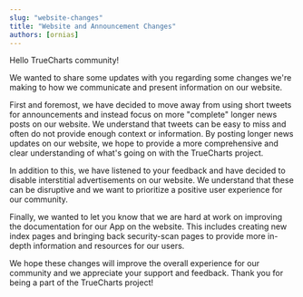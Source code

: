 ```yaml
---
slug: "website-changes"
title: "Website and Announcement Changes"
authors: [ornias]
---
```

Hello TrueCharts community!

We wanted to share some updates with you regarding some changes we're making to how we communicate and present information on our website.

First and foremost, we have decided to move away from using short tweets for announcements and instead focus on more "complete" longer news posts on our website. We understand that tweets can be easy to miss and often do not provide enough context or information. By posting longer news updates on our website, we hope to provide a more comprehensive and clear understanding of what's going on with the TrueCharts project.

In addition to this, we have listened to your feedback and have decided to disable interstitial advertisements on our website. We understand that these can be disruptive and we want to prioritize a positive user experience for our community.

Finally, we wanted to let you know that we are hard at work on improving the documentation for our App on the website. This includes creating new index pages and bringing back security-scan pages to provide more in-depth information and resources for our users.

We hope these changes will improve the overall experience for our community and we appreciate your support and feedback. Thank you for being a part of the TrueCharts project!